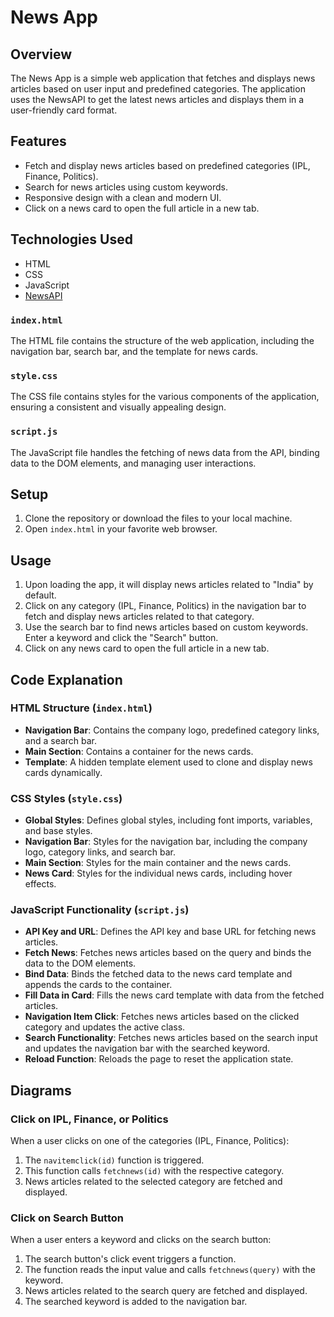 # News App

## Overview

The News App is a simple web application that fetches and displays news articles based on user input and predefined categories. The application uses the NewsAPI to get the latest news articles and displays them in a user-friendly card format.

## Features

- Fetch and display news articles based on predefined categories (IPL, Finance, Politics).
- Search for news articles using custom keywords.
- Responsive design with a clean and modern UI.
- Click on a news card to open the full article in a new tab.

## Technologies Used

- HTML
- CSS
- JavaScript
- [NewsAPI](https://newsapi.org/)


### `index.html`

The HTML file contains the structure of the web application, including the navigation bar, search bar, and the template for news cards.

### `style.css`

The CSS file contains styles for the various components of the application, ensuring a consistent and visually appealing design.

### `script.js`

The JavaScript file handles the fetching of news data from the API, binding data to the DOM elements, and managing user interactions.

## Setup

1. Clone the repository or download the files to your local machine.
2. Open `index.html` in your favorite web browser.

## Usage

1. Upon loading the app, it will display news articles related to "India" by default.
2. Click on any category (IPL, Finance, Politics) in the navigation bar to fetch and display news articles related to that category.
3. Use the search bar to find news articles based on custom keywords. Enter a keyword and click the "Search" button.
4. Click on any news card to open the full article in a new tab.

## Code Explanation

### HTML Structure (`index.html`)

- **Navigation Bar**: Contains the company logo, predefined category links, and a search bar.
- **Main Section**: Contains a container for the news cards.
- **Template**: A hidden template element used to clone and display news cards dynamically.

### CSS Styles (`style.css`)

- **Global Styles**: Defines global styles, including font imports, variables, and base styles.
- **Navigation Bar**: Styles for the navigation bar, including the company logo, category links, and search bar.
- **Main Section**: Styles for the main container and the news cards.
- **News Card**: Styles for the individual news cards, including hover effects.

### JavaScript Functionality (`script.js`)

- **API Key and URL**: Defines the API key and base URL for fetching news articles.
- **Fetch News**: Fetches news articles based on the query and binds the data to the DOM elements.
- **Bind Data**: Binds the fetched data to the news card template and appends the cards to the container.
- **Fill Data in Card**: Fills the news card template with data from the fetched articles.
- **Navigation Item Click**: Fetches news articles based on the clicked category and updates the active class.
- **Search Functionality**: Fetches news articles based on the search input and updates the navigation bar with the searched keyword.
- **Reload Function**: Reloads the page to reset the application state.

## Diagrams

### Click on IPL, Finance, or Politics

When a user clicks on one of the categories (IPL, Finance, Politics):

1. The `navitemclick(id)` function is triggered.
2. This function calls `fetchnews(id)` with the respective category.
3. News articles related to the selected category are fetched and displayed.


### Click on Search Button

When a user enters a keyword and clicks on the search button:

1. The search button's click event triggers a function.
2. The function reads the input value and calls `fetchnews(query)` with the keyword.
3. News articles related to the search query are fetched and displayed.
4. The searched keyword is added to the navigation bar.






